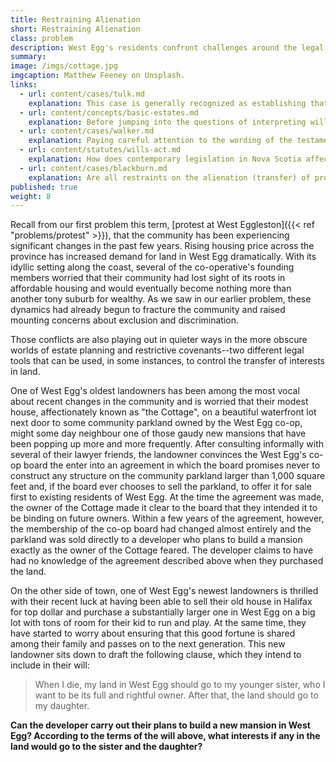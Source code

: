 ```yaml
---
title: Restraining Alienation
short: Restraining Alienation
class: problem
description: West Egg's residents confront challenges around the legal tools available to restrain alienation and thereby influence the future of their community. 
summary: 
image: /imgs/cottage.jpg
imgcaption: Matthew Feeney on Unsplash.
links:
  - url: content/cases/tulk.md
    explanation: This case is generally recognized as establishing that certain agreements with respect to real property can "run with the land". Following the reasoning in Tulk v Moxhay, what conditions need to be present in order for this to happen? 
  - url: content/concepts/basic-estates.md
    explanation: Before jumping into the questions of interpreting wills raised in our problem this week, it is helpful to understand some of the basic building blocks of the doctrine of estates.
  - url: content/cases/walker.md
    explanation: Paying careful attention to the wording of the testamentary bequests in our problem and in Walker, you will notice some similarities as well as differences. What is the conflict or problem that arises in Walker and how does the court resolve it? Can this same logic be extended to our problem this week? 
  - url: content/statutes/wills-act.md
    explanation: How does contemporary legislation in Nova Scotia affect the interpretation of the will in our problem this week? 
  - url: content/cases/blackburn.md
    explanation: Are all restraints on the alienation (transfer) of property invalid? If some attempts to restrain alienation are valid, how do we distinguish them from those that are clearly invalid?
published: true
weight: 8
---
```


Recall from our first problem this term, [protest at West Eggleston]({{< ref "problems/protest" >}}), that the community has been experiencing significant changes in the past few years. Rising housing price across the province has increased demand for land in West Egg dramatically. With its idyllic setting along the coast, several of the co-operative's founding members worried that their community had lost sight of its roots in affordable housing and would eventually become nothing more than another tony suburb for wealthy. As we saw in our earlier problem, these dynamics had already begun to fracture the community and raised mounting concerns about exclusion and discrimination. 

Those conflicts are also playing out in quieter ways in the more obscure worlds of estate planning and restrictive covenants--two different legal tools that can be used, in some instances, to control the transfer of interests in land. 

One of West Egg's oldest landowners has been among the most vocal about recent changes in the community and is worried that their modest house, affectionately known as "the Cottage", on a beautiful waterfront lot next door to some community parkland owned by the West Egg co-op, might some day neighbour one of those gaudy new mansions that have been popping up more and more frequently. After consulting informally with several of their lawyer friends, the landowner convinces the West Egg's co-op board the enter into an agreement in which the board promises never to construct any structure on the community parkland larger than 1,000 square feet and, if the board ever chooses to sell the parkland, to offer it for sale first to existing residents of West Egg. At the time the agreement was made, the owner of the Cottage made it clear to the board that they intended it to be binding on future owners. Within a few years of the agreement, however, the membership of the co-op board had changed almost entirely and the parkland was sold directly to a developer who plans to build a mansion exactly as the owner of the Cottage feared. The developer claims to have had no knowledge of the agreement described above when they purchased the land. 

On the other side of town, one of West Egg's newest landowners is thrilled with their recent luck at having been able to sell their old house in Halifax for top dollar and purchase a substantially larger one in West Egg on a big lot with tons of room for their kid to run and play. At the same time, they have started to worry about ensuring that this good fortune is shared among their family and passes on to the next generation. This new landowner sits down to draft the following clause, which they intend to include in their will:

> When I die, my land in West Egg should go to my younger sister, who I want to be its full and rightful owner. After that, the land should go to my daughter. 

**Can the developer carry out their plans to build a new mansion in West Egg? According to the terms of the will above, what interests if any in the land would go to the sister and the daughter?**

